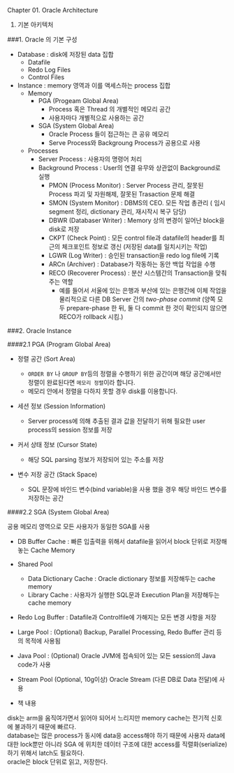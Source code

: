 Chapter 01. Oracle Architecture
01. 기본 아키텍처

###1. Oracle 의 기본 구성
  - Database : disk에 저장된 data 집합
    - Datafile
    - Redo Log Files
    - Control Files
  - Instance : memory 영역과 이를 액세스하는 process 집합
    - Memory
      - PGA (Progeam Global Area)
        - Process 혹은 Thread 의 개별적인 메모리 공간
        - 사용자마다 개별적으로 사용하는 공간
      - SGA (System Global Area)
        - Oracle Process 들이 접근하는 큰 공유 메모리
        - Serve Process와 Backgroung Process가 공용으로 사용
    - Processes
      - Server Process : 사용자의 명령어 처리
      - Background Process : User의 연결 유무와 상관없이 Background로 실행
        - PMON (Process Monitor) : Server Process 관리, 잘못된 Process 파괴 및 자원해제, 잘못된 Trasaction 문제 해결
        - SMON (System Monitor) : DBMS의 CEO. 모든 작업 총관리 ( 임시 segment 정리, dictionary 관리, 재시작시 복구 담당)
        - DBWR (Databaser Writer) : Memory 상의 변경이 일어난 block을 disk로 저장
        - CKPT (Check Point) : 모든 control file과 datafile의 header를 최근의 체크포인트 정보로 갱신 (저장된 data를 일치시키는 작업)
        - LGWR (Log Writer) : 승인된 transaction을 redo log file에 기록
        - ARCn (Archiver) : Database가 작동하는 동안 백업 작업을 수행
        - RECO (Recoverer Process) : 분산 시스템간의 Transaction을 맞춰주는 역할
          - 예를 들어서 서울에 있는 은행과 부산에 있는 은행간에 이체 작업을 물리적으로 다른 DB Server 간의 *two-phase commit*
          (양쪽 모두 prepare-phase 한 뒤, 둘 다 commit 한 것이 확인되지 않으면 RECO가 rollback 시킴.)

###2. Oracle Instance

####2.1 PGA (Program Global Area)

* 정렬 공간 (Sort Area)
  - `ORDER BY` 나 `GROUP BY`등의 정렬을 수행하기 위한 공간이며 해당 공간에서만 정렬이 완료된다면 `메모리 정렬`이라 합니다.
  - 메모리 안에서 정렬을 다하지 못할 경우 disk를 이용합니다.

* 세션 정보 (Session Information)
  - Server process에 의해 추출된 결과 값을 전달하기 위해 필요한 user process의 session 정보를 저장

* 커서 상태 정보 (Cursor State)
  - 해당 SQL parsing 정보가 저장되어 있는 주소를 저장

* 변수 저장 공간 (Stack Space)
  - SQL 문장에 바인드 변수(bind variable)을 사용 했을 경우 해당 바인드 변수를 저장하는 공간

####2.2 SGA (System Global Area)

공용 메모리 영역으로 모든 사용자가 동일한 SGA를 사용

* DB Buffer Cache : 빠른 입출력을 위해서 datafile을 읽어서 block 단위로 저장해 놓는 Cache Memory
* Shared Pool
  - Data Dictionary Cache : Oracle dictionary 정보를 저장해두는 cache memory
  - Library Cache : 사용자가 실행한 SQL문과 Execution Plan을 저장해두는 cache memory
* Redo Log Buffer : Datafile과 Controlfile에 가해지는 모든 변경 사항을 저장
* Large Pool : (Optional) Backup, Parallel Processing, Redo Buffer 관리 등의 목적에 사용됨
* Java Pool : (Optional) Oracle JVM에 접속되어 있는 모든 session의 Java code가 사용
* Stream Pool (Optional, 10g이상) Oracle Stream (다른 DB로 Data 전달)에 사용


* 책 내용

disk는 arm을 움직여가면서 읽어야 되어서 느리지만 memory cache는 전기적 신호에 불과하기 때문에 빠르다.  
database는 많은 process가 동시에 data응 access해야 하기 때문에 사용자 data에 대한 lock뿐만 아니라 SGA 에 위치한 데이터 구조에 대한 access를 직렬화(serialize)하기 위해서 latch도 필요하다.  
oracle은 block 단위로 읽고, 저장한다.

